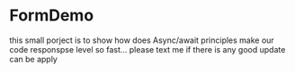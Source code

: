 # FormDemo
this small porject is to show how does Async/await principles make our code responspse level so fast...
please text me if there is any good update can be apply
